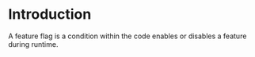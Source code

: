 # Introduction

A feature flag is a condition within the code enables or disables a feature during runtime.